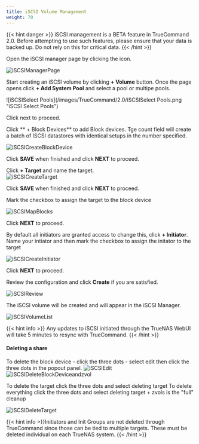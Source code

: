 ```yaml
---
title: iSCSI Volume Management
weight: 70
---
```


{{< hint danger >}}
iSCSI management is a BETA feature in TrueCommand 2.0. 
Before attempting to use such features, please ensure that your data is backed up. 
Do not rely on this for critical data.
{{< /hint >}}

Open the iSCSI manager page by clicking the <mat-icon role="img" fontset="mdi" fonticon="mdi-database" class="mat-icon mdi mdi-database mat-icon-no-color" aria-hidden="true"></mat-icon> icon.

![iSCSIManagerPage](/images/TrueCommand/2.0/iSCSIManagerPage.png "iSCSI Manager Page")

Start creating an iSCSI volume by clicking **+ Volume** button.
Once the page opens click **+ Add System Pool** and select a pool or multipe pools.

![iSCSISelect Pools](/images/TrueCommand/2.0/iSCSISelect Pools.png "iSCSI Select Pools")

Click next to proceed.

Click ** + Block Devices** to add Block devices.  Tge count field will create a 
batch of ISCSI datastores with identical setups in the number specified.

![iSCSICreateBlockDevice](/images/TrueCommand/2.0/iSCSICreateBlockDevice.png "iSCSI Create Block Device")

Click **SAVE** when finished and click **NEXT** to proceed.

Click **+ Target** and name the target.  
![iSCSICreateTarget](/images/TrueCommand/2.0/iSCSICreateTarget.png "iSCSI Create Target")

Click **SAVE** when finished and click **NEXT** to proceed.

Mark the checkbox to assign the target to the block device

![iSCSIMapBlocks](/images/TrueCommand/2.0/iSCSIMapBlocks.png "iSCSI Map Blocks")

Click **NEXT** to proceed.

By default all initiators are granted access to change this, click **+ Initiator**.
Name your intiator and then mark the checkbox to assign the initator to the target

![iSCSICreateInitiator](/images/TrueCommand/2.0/iSCSICreateInitiator.png "iSCSICreateInitiator")

Click **NEXT** to proceed.

Review the configuration and click **Create** if you are satisfied.

![iSCSIReview](/images/TrueCommand/2.0/iSCSIReview.png "iSCSIReview")

The iSCSI volume will be created and will appear in the iSCSI Manager.

![iSCSIVolumeList](/images/TrueCommand/2.0/iSCSIVolumeList.png "iSCSIVolumeList")

{{< hint info >}}
Any updates to iSCSI initiated through the TrueNAS WebUI will take 5 minutes to resync with TrueCommand.
{{< /hint >}}


#### Deleting a share

To delete the block device - click the three dots - select edit then click the three dots in the popout panel.
![iSCSIEdit](/images/TrueCommand/2.0/iSCSIEdit.png "iSCSIEdit")
![iSCSIDeleteBlockDeviceandzvol](/images/TrueCommand/2.0/iSCSIDeleteBlockDeviceandzvol.png "iSCSI Delete Block Device and zvol")

To delete the target click the three dots and select deleting target
To delete everything click the three dots and select deleting target + zvols is the "full" cleanup

![iSCSIDeleteTarget](/images/TrueCommand/2.0/iSCSIDeleteTarget.png "iSCSIDeleteTarget")

{{< hint info >}}Initiators and Init Groups are not deleted through TrueCommand since those can be tied to multiple targets.  These must be deleted individual on each TrueNAS system.
{{< /hint >}}
